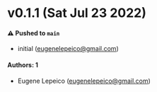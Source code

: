 # v0.1.1 (Sat Jul 23 2022)

#### ⚠️ Pushed to `main`

- initial (eugenelepeico@gmail.com)

#### Authors: 1

- Eugene Lepeico (eugenelepeico@gmail.com)
